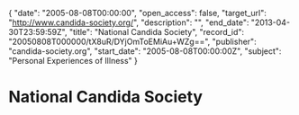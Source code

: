 {
  "date": "2005-08-08T00:00:00", 
  "open_access": false, 
  "target_url": "http://www.candida-society.org/", 
  "description": "", 
  "end_date": "2013-04-30T23:59:59Z", 
  "title": "National Candida Society", 
  "record_id": "20050808T000000/tX8uR/DYjOmToEMiAu+WZg==", 
  "publisher": "candida-society.org", 
  "start_date": "2005-08-08T00:00:00Z", 
  "subject": "Personal Experiences of Illness"
}

# National Candida Society

